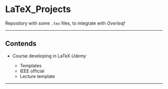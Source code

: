 # LaTeX_Projects
 Repository with some `.tex` files, to integrate with *Overleaf*

---

## Contends

 - Course developing in LaTeX *Udemy*

    - Templates
    - IEEE official
    - Lecture template
 
 ---
 
